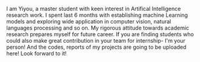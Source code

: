 I am Yiyou, a master student with keen interest in Artifical Intelligence research work. I spent last 6 months with establishing machine Learning models and exploring wide application in computer vision, natural languages processing and so on. My rigorous attitude towards academic research prepares myself for future career. If you are finding students who could also make great contribution in your team for internship- I'm your person!
And the codes, reports of my projects are going to be uploaded here! Look forward to it!
